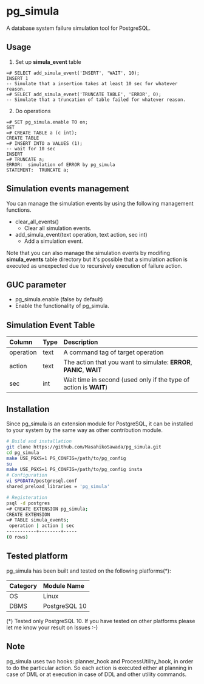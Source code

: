 pg_simula
==========

A database system failure simulation tool for PostgreSQL.

Usage
-----

1. Set up **simula_event** table

```
=# SELECT add_simula_event('INSERT', 'WAIT', 10);
INSERT 1 
-- Simulate that a insertion takes at least 10 sec for whatever reason.
=# SELECT add_simula_evnet('TRUNCATE TABLE', 'ERROR', 0);
-- Simulate that a truncation of table failed for whatever reason.
```

2. Do operations
```
=# SET pg_simula.enable TO on;
SET
=# CREATE TABLE a (c int);
CREATE TABLE
=# INSERT INTO a VALUES (1);
-- wait for 10 sec
INSERT
=# TRUNCATE a;
ERROR:  simulation of ERROR by pg_simula
STATEMENT:  TRUNCATE a;
```

Simulation events management
--------------------------------
You can manage the simulation events by using the following management functions.

* clear_all_events()
  * Clear all simulation events.
* add_simula_event(text operation, text action, sec int)
  * Add a simulation event.

Note that you can also manage the simulation events by modifing **simula_events** table directory but it's possible that a simulation action is executed as unexpected due to  recursively execution of failure action.

GUC parameter
--------------
* pg_simula.enable (false by default)
 * Enable the functionality of pg_simula.

Simulation Event Table
------------
|Column|Type|Description|
|:-----|:---|:----------|
|operation|text|A command tag of target operation|
|action|text|The action that you want to simulate: **ERROR**, **PANIC**, **WAIT**|
|sec|int|Wait time in second (used only if the type of action is **WAIT**)|

Installation
-------------
Since pg_simula is an extension module for PostgreSQL, it can be installed to your system by the same way as other contribution module.

```bash
# Build and installation
git clone https://github.com/MasahikoSawada/pg_simula.git
cd pg_simula
make USE_PGXS=1 PG_CONFIG=/path/to/pg_config
su
make USE_PGXS=1 PG_CONFIG=/path/to/pg_config insta
# Configuration
vi $PGDATA/postgresql.conf
shared_preload_libraries = 'pg_simula'

# Registeration
psql -d postgres
=# CREATE EXTENSION pg_simula;
CREATE EXTENSION
=# TABLE simula_events;
 operation | action | sec
-----------+--------+-----
(0 rows)
```

Tested platform
---------------
pg_simula has been built and tested on the following platforms(*):

|Category|Module Name|
|:-------|:----------|
|OS|Linux|
|DBMS|PostgreSQL 10|

(*) Tested only PostgreSQL 10. If you have tested on other platforms please let me know your result on Issues :-)

Note
-----
pg_simula uses two hooks: planner_hook and ProcessUtility_hook, in order to do the particular action. So each action is executed either at planning in case of DML or at execution in case of DDL and other utility commands.
